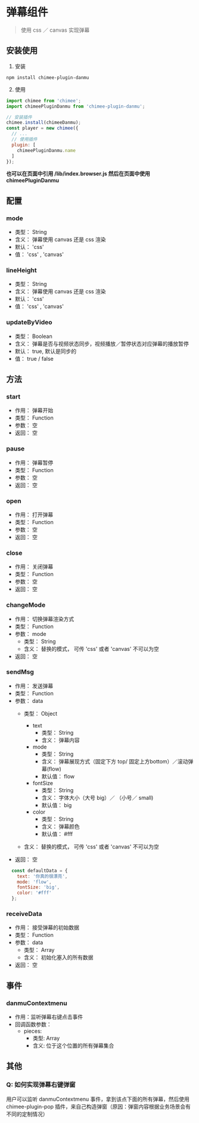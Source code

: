 # 弹幕组件

> 使用 css ／ canvas 实现弹幕

## 安装使用

1. 安装

```shell
npm install chimee-plugin-danmu
```

2. 使用

```javascript
import chimee from 'chimee';
import chimeePluginDanmu from 'chimee-plugin-danmu';

// 安装插件
chimee.install(chimeeDanmu);
const player = new chimee({
  // ...
  // 使用插件
  plugin: [
    chimeePluginDanmu.name
  ]
});
```

**也可以在页面中引用 /lib/index.browser.js 然后在页面中使用 chimeePluginDanmu**

## 配置

### mode

  * 类型： String
  * 含义： 弹幕使用 canvas 还是 css 渲染
  * 默认： 'css'
  * 值： 'css' , 'canvas'

### lineHeight

  * 类型： String
  * 含义： 弹幕使用 canvas 还是 css 渲染
  * 默认： 'css'
  * 值： 'css' , 'canvas'

### updateByVideo

  * 类型： Boolean
  * 含义： 弹幕是否与视频状态同步，视频播放／暂停状态对应弹幕的播放暂停
  * 默认： true, 默认是同步的
  * 值： true / false


## 方法

### start

  * 作用： 弹幕开始
  * 类型： Function
  * 参数： 空
  * 返回： 空

### pause

  * 作用： 弹幕暂停
  * 类型： Function
  * 参数： 空
  * 返回： 空

### open

  * 作用： 打开弹幕
  * 类型： Function
  * 参数： 空
  * 返回： 空

### close

  * 作用： 关闭弹幕
  * 类型： Function
  * 参数： 空
  * 返回： 空

### changeMode

  * 作用： 切换弹幕渲染方式
  * 类型： Function
  * 参数： mode
    * 类型： String
    * 含义： 替换的模式， 可传 'css' 或者 'canvas' 不可以为空
  * 返回： 空

### sendMsg

  * 作用： 发送弹幕
  * 类型： Function
  * 参数： data
    * 类型： Object
      * text
        * 类型： String
        * 含义： 弹幕内容
      * mode
        * 类型： String
        * 含义： 弹幕展现方式（固定下方 top/ 固定上方bottom）／滚动弹幕(flow)
        * 默认值： flow
      * fontSize
        * 类型： String
        * 含义： 字体大小（大号 big）／ （小号／ small)
        * 默认值： big
      * color
        * 类型： String
        * 含义： 弹幕颜色
        * 默认值： #fff
      
    * 含义： 替换的模式， 可传 'css' 或者 'canvas' 不可以为空
  * 返回： 空

```javascript
  const defaultData = {
    text: '你真的很漂亮',
    mode: 'flow',
    fontSize: 'big',
    color: '#fff'
  };

```

### receiveData

  * 作用： 接受弹幕的初始数据
  * 类型： Function
  * 参数： data
    * 类型： Array
    * 含义： 初始化塞入的所有数据
  * 返回： 空


## 事件

### danmuContextmenu

  * 作用：监听弹幕右键点击事件
  * 回调函数参数： 
    * pieces: 
      * 类型: Array
      * 含义: 位于这个位置的所有弹幕集合


## 其他

### Q: 如何实现弹幕右键弹窗

  用户可以监听 danmuContextmenu 事件，拿到该点下面的所有弹幕，然后使用 chimee-plugin-pop 插件，来自己构造弹窗（原因：弹窗内容根据业务场景会有不同的定制情况）